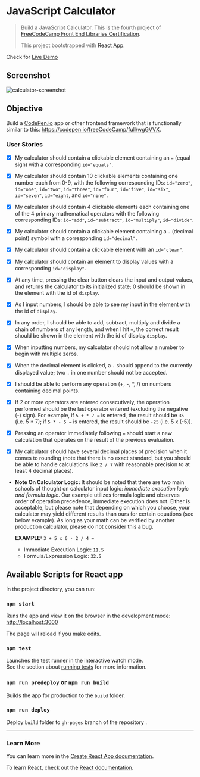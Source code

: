 # JavaScript Calculator

>Build a JavaScript Calculator. This is the fourth project of [FreeCodeCamp Front End Libraries Certification](https://www.freecodecamp.org/learn/front-end-libraries/front-end-libraries-projects/build-a-javascript-calculator). 
>
>This project bootstrapped with [React App](https://github.com/facebook/create-react-app).

Check for [Live Demo](https://anguyen0208.github.io/calculator/)

## Screenshot

![calculator-screenshot](https://github.com/anguyen0208/Project-Screenshots/blob/master/FCC-Calculator.png)

## Objective

Build a [CodePen.io](https://codepen.io) app or other frontend framework that is functionally similar to this: <https://codepen.io/freeCodeCamp/full/wgGVVX>. 

### User Stories

- [x] My calculator should contain a clickable element containing an `=` (equal sign) with a corresponding `id="equals"`.

- [x] My calculator should contain 10 clickable elements containing one number each from 0-9, with the following corresponding IDs: `id="zero"`, `id="one"`, `id="two"`, `id="three"`, `id="four"`, `id="five"`, `id="six"`, `id="seven"`, `id="eight`, and `id="nine"`.
- [x] My calculator should contain 4 clickable elements each containing one of the 4 primary mathematical operators with the following corresponding IDs: `id="add"`, `id="subtract"`, `id="multiply"`, `id="divide"`.
- [x] My calculator should contain a clickable element containing a `.` (decimal point) symbol with a corresponding `id="decimal"`.
- [x] My calculator should contain a clickable element with an `id="clear"`.
- [x] My calculator should contain an element to display values with a corresponding `id="display"`.
- [x] At any time, pressing the clear button clears the input and output values, and returns the calculator to its initialized state; 0 should be shown in the element with the id of `display`.
- [x] As I input numbers, I should be able to see my input in the element with the id of `display`.
- [x] In any order, I should be able to add, subtract, multiply and divide a chain of numbers of any length, and when I hit `=`, the correct result should be shown in the element with the id of display.`display`.
- [x] When inputting numbers, my calculator should not allow a number to begin with multiple zeros.
- [x] When the decimal element is clicked, a `.` should append to the currently displayed value; two `.` in one number should not be accepted.
- [x] I should be able to perform any operation (+, -, *, /) on numbers containing decimal points.
- [x] If 2 or more operators are entered consecutively, the operation performed should be the last operator entered (excluding the negative (-) sign). For example, if `5 + * 7 =` is entered, the result should be `35` (i.e. 5 * 7); if `5 * - 5 =` is entered, the result should be `-25` (i.e. 5 x (-5)).
- [x] Pressing an operator immediately following `=` should start a new calculation that operates on the result of the previous evaluation.
- [x] My calculator should have several decimal places of precision when it comes to rounding (note that there is no exact standard, but you should be able to handle calculations like `2 / 7` with reasonable precision to at least 4 decimal places).
- **Note On Calculator Logic:** It should be noted that there are two main schools of thought on calculator input logic: *immediate execution logic and formula logic*. Our example utilizes formula logic and observes order of operation precedence, immediate execution does not. Either is acceptable, but please note that depending on which you choose, your calculator may yield different results than ours for certain equations (see below example). As long as your math can be verified by another production calculator, please do not consider this a bug.
  
  **EXAMPLE:** `3 + 5 x 6 - 2 / 4 =`
  
  - Immediate Execution Logic: `11.5`
  - Formula/Expression Logic: `32.5`


## Available Scripts for React app

In the project directory, you can run:

### `npm start`

Runs the app and view it on the browser in the development mode:
    [http://localhost:3000](http://localhost:3000)

The page will reload if you make edits.

### `npm test`

Launches the test runner in the interactive watch mode.<br>
See the section about [running tests](https://facebook.github.io/create-react-app/docs/running-tests) for more information.

### `npm run predeploy` or `npm run build`

Builds the app for production to the `build` folder.<br>

### `npm run deploy`

Deploy `build` folder to `gh-pages` branch of the repository .<br>

---
### Learn More

You can learn more in the [Create React App documentation](https://facebook.github.io/create-react-app/docs/getting-started).

To learn React, check out the [React documentation](https://reactjs.org/).
